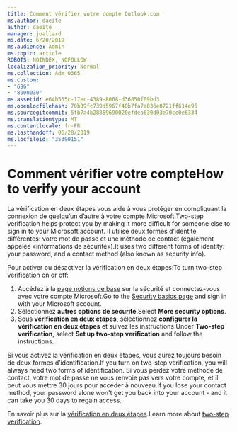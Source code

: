```yaml
---
title: Comment vérifier votre compte Outlook.com
ms.author: daeite
author: daeite
manager: joallard
ms.date: 6/20/2019
ms.audience: Admin
ms.topic: article
ROBOTS: NOINDEX, NOFOLLOW
localization_priority: Normal
ms.collection: Adm_O365
ms.custom:
- "696"
- "8000030"
ms.assetid: e64b555c-17ec-4389-8068-d36850f09bd3
ms.openlocfilehash: 70b09fc739d5967f40b7fa7a036e0721ff614e95
ms.sourcegitcommit: 5fb7a4b28859690020efdea630d03e70cc0e6334
ms.translationtype: MT
ms.contentlocale: fr-FR
ms.lasthandoff: 06/28/2019
ms.locfileid: "35390151"
---
```

# <a name="how-to-verify-your-account"></a><span data-ttu-id="7eb2e-102">Comment vérifier votre compte</span><span class="sxs-lookup"><span data-stu-id="7eb2e-102">How to verify your account</span></span>

<span data-ttu-id="7eb2e-103">La vérification en deux étapes vous aide à vous protéger en compliquant la connexion de quelqu’un d’autre à votre compte Microsoft.</span><span class="sxs-lookup"><span data-stu-id="7eb2e-103">Two-step verification helps protect you by making it more difficult for someone else to sign in to your Microsoft account.</span></span> <span data-ttu-id="7eb2e-104">Il utilise deux formes d’identité différentes: votre mot de passe et une méthode de contact (également appelée «informations de sécurité»).</span><span class="sxs-lookup"><span data-stu-id="7eb2e-104">It uses two different forms of identity: your password, and a contact method (also known as security info).</span></span>
  
<span data-ttu-id="7eb2e-105">Pour activer ou désactiver la vérification en deux étapes:</span><span class="sxs-lookup"><span data-stu-id="7eb2e-105">To turn two-step verification on or off:</span></span>
  
1. <span data-ttu-id="7eb2e-106">Accédez à la [page notions de base](https://go.microsoft.com/fwlink/?linkid=842325) sur la sécurité et connectez-vous avec votre compte Microsoft.</span><span class="sxs-lookup"><span data-stu-id="7eb2e-106">Go to the [Security basics page](https://go.microsoft.com/fwlink/?linkid=842325) and sign in with your Microsoft account.</span></span>
2. <span data-ttu-id="7eb2e-107">Sélectionnez **autres options de sécurité**.</span><span class="sxs-lookup"><span data-stu-id="7eb2e-107">Select **More security options**.</span></span>
3. <span data-ttu-id="7eb2e-108">Sous **vérification en deux étapes**, sélectionnez **configurer la vérification en deux étapes** et suivez les instructions.</span><span class="sxs-lookup"><span data-stu-id="7eb2e-108">Under **Two-step verification**, select **Set up two-step verification** and follow the instructions.</span></span>

<span data-ttu-id="7eb2e-109">Si vous activez la vérification en deux étapes, vous aurez toujours besoin de deux formes d’identification.</span><span class="sxs-lookup"><span data-stu-id="7eb2e-109">If you turn on two-step verification, you will always need two forms of identification.</span></span> <span data-ttu-id="7eb2e-110">Si vous perdez votre méthode de contact, votre mot de passe ne vous renvoie pas vers votre compte, et il peut vous mettre 30 jours pour accéder à nouveau.</span><span class="sxs-lookup"><span data-stu-id="7eb2e-110">If you lose your contact method, your password alone won't get you back into your account - and it can take you 30 days to regain access.</span></span>
  
<span data-ttu-id="7eb2e-111">En savoir plus sur la [vérification en deux étapes](https://go.microsoft.com/fwlink/?linkid=872270).</span><span class="sxs-lookup"><span data-stu-id="7eb2e-111">Learn more about [two-step verification](https://go.microsoft.com/fwlink/?linkid=872270).</span></span>
  